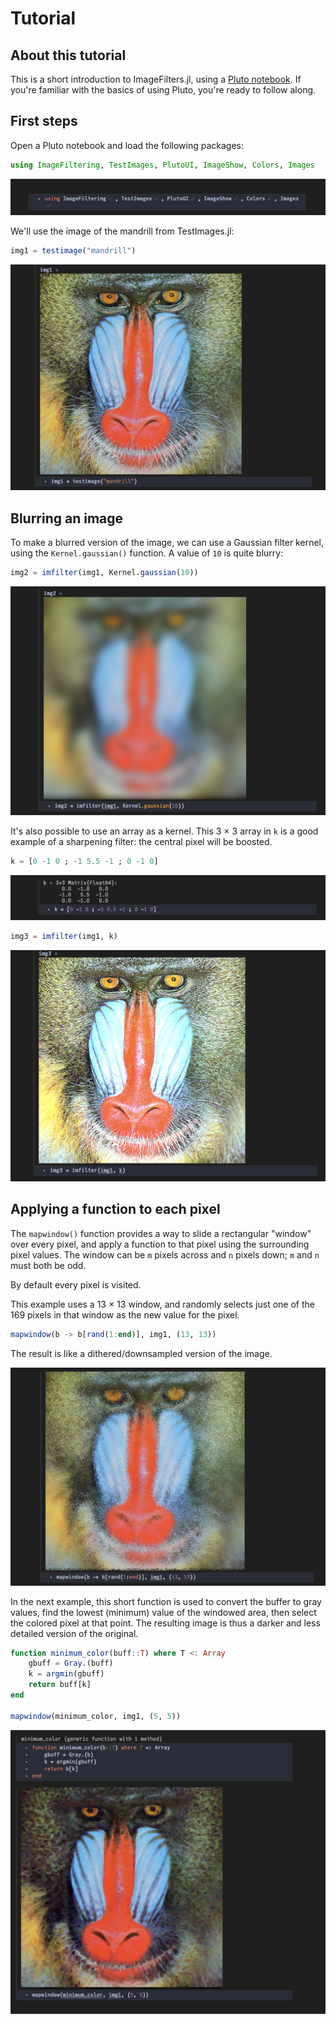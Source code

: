 # Tutorial

## About this tutorial

This is a short introduction to ImageFilters.jl, using a [Pluto
notebook](https://plutojl.org). If you're familiar with the basics of using
Pluto, you're ready to follow along.

## First steps

Open a Pluto notebook and load the following packages:

```julia
using ImageFiltering, TestImages, PlutoUI, ImageShow, Colors, Images
```

![pluto 01](../assets/figures/pluto-00001.png)

We'll use the image of the mandrill from TestImages.jl:

```julia
img1 = testimage("mandrill")
```

![pluto 02](../assets/figures/pluto-00002.png)

## Blurring an image

To make a blurred version of the image, we can use a Gaussian filter kernel,
using the `Kernel.gaussian()` function. A value of `10` is quite blurry:

```julia
img2 = imfilter(img1, Kernel.gaussian(10))
```

![pluto 03](../assets/figures/pluto-00003.png)

It's also possible to use an array as a kernel. This 3 × 3 array in `k` is a
good example of a sharpening filter: the central pixel will be boosted.

```julia
k = [0 -1 0 ; -1 5.5 -1 ; 0 -1 0]
```

![pluto 04](../assets/figures/pluto-00004.png)


```julia
img3 = imfilter(img1, k)
```

![pluto 05](../assets/figures/pluto-00005.png)

## Applying a function to each pixel

The `mapwindow()` function provides a way to slide a rectangular "window" over
every pixel, and apply a function to that pixel using the surrounding pixel
values. The window can be `m` pixels across and `n` pixels down; `m` and `n`
must both be odd.

By default every pixel is visited.

This example uses a 13 × 13 window, and randomly selects just one of the 169
pixels in that window as the new value for the pixel.

```julia
mapwindow(b -> b[rand(1:end)], img1, (13, 13))
```

The result is like a dithered/downsampled version of the image.

![pluto 06](../assets/figures/pluto-00006.png)

In the next example, this short function is used to convert the buffer to gray
values, find the lowest (minimum) value of the windowed area, then select the
colored pixel at that point. The resulting image is thus a darker and less
detailed version of the original.

```julia
function minimum_color(buff::T) where T <: Array
	gbuff = Gray.(buff)
	k = argmin(gbuff)
	return buff[k]
end

mapwindow(minimum_color, img1, (5, 5))
```

![pluto 07](../assets/figures/pluto-00007.png)
